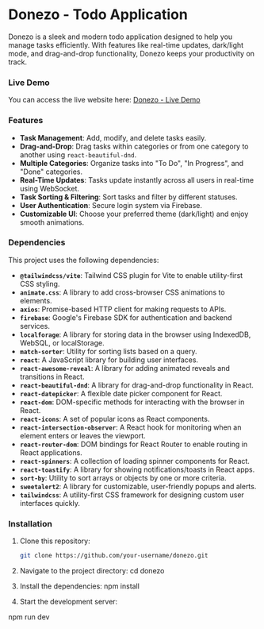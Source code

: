 # Donezo - Todo Application

Donezo is a sleek and modern todo application designed to help you manage tasks efficiently. With features like real-time updates, dark/light mode, and drag-and-drop functionality, Donezo keeps your productivity on track.

### Live Demo

You can access the live website here: [Donezo - Live Demo](https://donezo-8d906.web.app/)

### Features

- **Task Management**: Add, modify, and delete tasks easily.
- **Drag-and-Drop**: Drag tasks within categories or from one category to another using `react-beautiful-dnd`.
- **Multiple Categories**: Organize tasks into "To Do", "In Progress", and "Done" categories.
- **Real-Time Updates**: Tasks update instantly across all users in real-time using WebSocket.
- **Task Sorting & Filtering**: Sort tasks and filter by different statuses.
- **User Authentication**: Secure login system via Firebase.
- **Customizable UI**: Choose your preferred theme (dark/light) and enjoy smooth animations.

### Dependencies

This project uses the following dependencies:

- **`@tailwindcss/vite`**: Tailwind CSS plugin for Vite to enable utility-first CSS styling.
- **`animate.css`**: A library to add cross-browser CSS animations to elements.
- **`axios`**: Promise-based HTTP client for making requests to APIs.
- **`firebase`**: Google's Firebase SDK for authentication and backend services.
- **`localforage`**: A library for storing data in the browser using IndexedDB, WebSQL, or localStorage.
- **`match-sorter`**: Utility for sorting lists based on a query.
- **`react`**: A JavaScript library for building user interfaces.
- **`react-awesome-reveal`**: A library for adding animated reveals and transitions in React.
- **`react-beautiful-dnd`**: A library for drag-and-drop functionality in React.
- **`react-datepicker`**: A flexible date picker component for React.
- **`react-dom`**: DOM-specific methods for interacting with the browser in React.
- **`react-icons`**: A set of popular icons as React components.
- **`react-intersection-observer`**: A React hook for monitoring when an element enters or leaves the viewport.
- **`react-router-dom`**: DOM bindings for React Router to enable routing in React applications.
- **`react-spinners`**: A collection of loading spinner components for React.
- **`react-toastify`**: A library for showing notifications/toasts in React apps.
- **`sort-by`**: Utility to sort arrays or objects by one or more criteria.
- **`sweetalert2`**: A library for customizable, user-friendly popups and alerts.
- **`tailwindcss`**: A utility-first CSS framework for designing custom user interfaces quickly.

### Installation

1. Clone this repository:

   ```bash
   git clone https://github.com/your-username/donezo.git

   ```

2. Navigate to the project directory:
   cd donezo

3. Install the dependencies:
   npm install

4. Start the development server:

npm run dev
